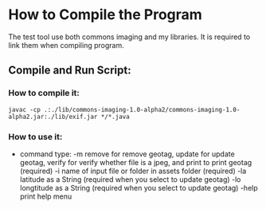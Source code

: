 # How to Compile the Program

The test tool use both commons imaging and my libraries. It is required to link them when compiling program.

## Compile and Run Script:

### How to compile it:

```
javac -cp .:./lib/commons-imaging-1.0-alpha2/commons-imaging-1.0-alpha2.jar:./lib/exif.jar */*.java
```
### How to use it:
* command type:
	-m remove for remove geotag, update for update geotag, 
	   verify for verify whether file is a jpeg, and print to print geotag (required)
	-i name of input file or folder in assets folder (required)
	-la latitude as a String (required when you select to update geotag)
	-lo longtitude as a String (required when you select to update geotag)
	-help print help menu
